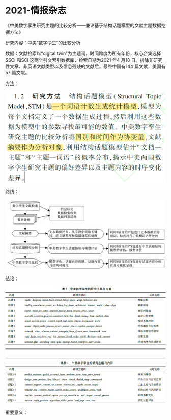 # 2021-情报杂志

《中美数字孪生研究主题的比较分析——兼论基于结构话题模型的文献主题数据挖掘方法》

研究内容：中美“数字孪生”的比较分析

数据：文献检索以“digital twin”为主题词，时间跨度为所有年份，核心合集选择SSCI 和SCI 这两个引文索引数据库，检索日期为2021 年4 月18 日。排除非研究性文章、非英语文献类型以及信息残缺的文献后，最终中国有144 篇文献，美国有57 篇文献。

方法：

![image-20211118185240759](../imgs/image-20211118185240759.png)

路线：

![image-20211118185417136](../imgs/研究路线.png)

结论：

![image-20211118185631005](../imgs/image-20211118185631005.png)

重要意义：





